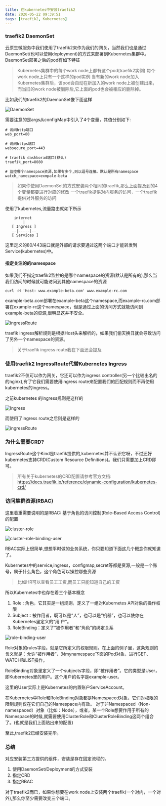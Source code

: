 ```yaml
---
title: 在kubernetes中安装traefik2
date: 2020-05-22 09:39:51
tags: [traefik2, Kubernetes]
---
```


### traefik2 DaemonSet

云原生微服务中我们使用了traefik2来作为我们的网关，当然我们也是通过DaemonSet(也可以使用deployment)的方式来部署到Kubernetes集群中。
DaemonSet部署之后的pod有如下特征
> Kubernetes集群中的每个work node上都有这个pod(traefik2实例)
> 每个work node上只有一个这样的pod实例
 当有新的work node加入Kubernetes集群后，该pod会自动在新加入的work node上被创建出来，而当旧的work node被删除后,它上面的pod也会被相应的删除掉。

<!--more-->

比如我们的traefik2的DaemonSet像下面这样

![DaemonSet](/images/k8s/traefik-ds.png)

需要注意的是args从configMap中引入了4个变量，其值分别如下:

```
# 访问http端口
web_port=80

# 访问https端口
websecure_port=443

# traefik dashborad端口(默认)
traefik_port=8080

# 监控哪个namespace资源,如果有多个,则以逗号连接。默认是所有namespace
watch_namespace=exmpale-beta
```

> 如果你使用DaemonSet的方式安装两个相同的traefik,那么上面提及到的4个变量都要进行对应的修改
> 一个traefik提供对内服务的访问，一个traefik提供对外服务的访问

使用了kubernetes,流量路由就如下所示

```
    internet
        |
   [ Ingress ]
   --|-----|--
   [ Services ]

```

这里定义的80/443端口就是外部的请求要通过这两个端口才能转发到Service(kubernetes)中。

#### 指定关注的的namespace

如果我们不指定traefik2监控的是哪个namespace的资源(默认是所有的),那么当我们访问的时候就可能访问到其他namespace的资源

```
curl -H 'Host: www.example-beta.com' www.example-rc.com
```

example-beta.com部署在example-beta这个namespace,而example-rc.com部署在example-rc这个namespace，但是通过上面的访问方式就能访问到example-beta的资源,很明显这并不安全。


![ingressRoute](/images/k8s/traefik-ingressroute-1.png)

traefik ingress解析规则是根据Host头来解析的，如果我们偷天换日就会导致访问了另外一个namespace的资源。
>关于traefik ingress route我在下面还会提及

### 使用traefik2 IngressRoute代替Kubernetes Ingress

traefik2不仅可以作为网关，它还可以作为ingress controller(另一个比较出名的的nginx),有了它我们需要使用ingress route来配置我们的匹配规则而不再使用kubernetes的ingress。


之前kubernetes 的ingress规则是这样的


![Ingress](/images/k8s/ingress.png)

而使用了ingress route之后则是这样的


![ingressRoute](/images/k8s/traefik-ingressroute-2.png)

### 为什么需要CRD?

IngressRoute这个Kind是traefik提供的,kubernetes并不认识它呀，不过还好kubernetes支持CRD(Custom Resource Definitions)。我们只需要加上CRD即可。

> 所有关于kubernetes的CRD配置请参考官方文档: https://docs.traefik.io/reference/dynamic-configuration/kubernetes-crd/


### 访问集群资源(RBAC)

这里着重需要说明的是RBAC: 基于角色的访问控制(Role-Based Access Control)的配置


![cluster-role](/images/k8s/traefik-cluster-role.png)


![cluster-role-binding-user](/images/k8s/traefik-cluster-role-binding-user.png)

RBAC实际上很简单,想想平时做的业务系统，你只要知道下面这几个概念你就知道了。

Kubernetes中的service,ingress，configmap,secret等都是资源,一般是一个账号，属于什么角色，这个角色可以操控哪些资源

> 比如HR可以查看员工工资,而员工只能知道自己的工资

所以Kubernetes中也存在着三个基本概念

1. Role : 角色，它其实是一组规则，定义了一组对Kubernetes API对象的操作权限
2. Subject：被作用者，既可以是“人”，也可以是“机器”，也可以使你在Kubernetes里定义的“用
户”。
3. RoleBinding：定义了“被作用者”和“角色”的绑定关系


![role-binding-user](/images/k8s/role-binding-user.png)


Role对象的rules字段，就是它所定义的权限规则。在上面的例子里，这条规则的含义就是：允许“被作用者”，对mynamespace下面的Pod对象，进行GET、WATCH和LIST操作。

RoleBinding对象里定义了一个subjects字段，即“被作用者”。它的类型是User，即Kubernetes里的用户。这个用户的名字是example-user。

这里的User实际上是Kubernetes的内置账户ServiceAccount。


在Kubernetes中Role和RoleBinding对象都是Namespaced对象，它们对权限的限制规则仅在它们自己的Namespace内有效。 对于非Namespaced（Non-namespaced）对象（比如：Node），或者，某一个Role想要作用于所有的Namespace的时候,就需要使用ClusterRole和ClusterRoleBinding这两个组合了。(也就是我们上面贴出来的配置)

至此,traefik2已经安装完毕。

### 总结

对应安装第三方提供的组件，安装是存在固定流程的。

1. 使用DaemonSet/Deployment的方式安装
2. 指定CRD
3. 指定RBAC

对于traefik2而已，如果你想要在work node上安装两个traefik(一个对内，一个对外),那么你至少需要改变三个端口。